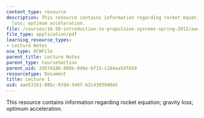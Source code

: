 ```yaml
---
content_type: resource
description: This resource contains information regarding rocket equation; gravity
  loss; optimum acceleration.
file: /courses/16-50-introduction-to-propulsion-systems-spring-2012/aae531b188bc97d45407b2c4303940e5_MIT16_50S12_lec1.pdf
file_type: application/pdf
learning_resource_types:
- Lecture Notes
ocw_type: OCWFile
parent_title: Lecture Notes
parent_type: CourseSection
parent_uid: 2d574186-805b-8d6e-b715-c104aa54fb59
resourcetype: Document
title: Lecture 1
uid: aae531b1-88bc-97d4-5407-b2c4303940e5
---
```

This resource contains information regarding rocket equation; gravity loss; optimum acceleration.


